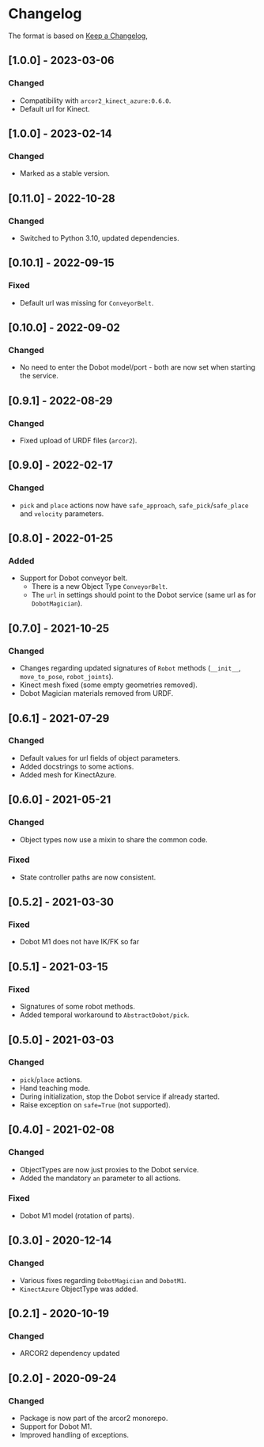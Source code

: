 # Changelog

The format is based on [Keep a Changelog](https://keepachangelog.com/en/1.0.0/),

## [1.0.0] - 2023-03-06

### Changed

- Compatibility with `arcor2_kinect_azure:0.6.0`.
- Default url for Kinect.

## [1.0.0] - 2023-02-14

### Changed

- Marked as a stable version.

## [0.11.0] - 2022-10-28

### Changed

- Switched to Python 3.10, updated dependencies.

## [0.10.1] - 2022-09-15

### Fixed

- Default url was missing for `ConveyorBelt`.

## [0.10.0] - 2022-09-02

### Changed

- No need to enter the Dobot model/port - both are now set when starting the service.

## [0.9.1] - 2022-08-29

### Changed

- Fixed upload of URDF files (`arcor2`).


## [0.9.0] - 2022-02-17

### Changed

- `pick` and `place` actions now have `safe_approach`, `safe_pick`/`safe_place` and `velocity` parameters.  

## [0.8.0] - 2022-01-25

### Added

- Support for Dobot conveyor belt.
  - There is a new Object Type `ConveyorBelt`.
  - The `url` in settings should point to the Dobot service (same url as for `DobotMagician`).

## [0.7.0] - 2021-10-25

### Changed

- Changes regarding updated signatures of `Robot` methods (`__init__`, `move_to_pose`, `robot_joints`).
- Kinect mesh fixed (some empty geometries removed).
- Dobot Magician materials removed from URDF.

## [0.6.1] - 2021-07-29

### Changed

- Default values for url fields of object parameters.
- Added docstrings to some actions.
- Added mesh for KinectAzure.

## [0.6.0] - 2021-05-21

### Changed

- Object types now use a mixin to share the common code.

### Fixed

- State controller paths are now consistent.

## [0.5.2] - 2021-03-30

### Fixed
- Dobot M1 does not have IK/FK so far

## [0.5.1] - 2021-03-15

### Fixed
- Signatures of some robot methods.
- Added temporal workaround to `AbstractDobot/pick`.

## [0.5.0] - 2021-03-03

### Changed
- `pick`/`place` actions.
- Hand teaching mode.
- During initialization, stop the Dobot service if already started.
- Raise exception on `safe=True` (not supported).

## [0.4.0] - 2021-02-08

### Changed
- ObjectTypes are now just proxies to the Dobot service.
- Added the mandatory `an` parameter to all actions.

### Fixed
- Dobot M1 model (rotation of parts).

## [0.3.0] - 2020-12-14

### Changed
- Various fixes regarding `DobotMagician` and `DobotM1`.
- `KinectAzure` ObjectType was added.

## [0.2.1] - 2020-10-19

### Changed
- ARCOR2 dependency updated

## [0.2.0] - 2020-09-24
### Changed
- Package is now part of the arcor2 monorepo.
- Support for Dobot M1.
- Improved handling of exceptions.
